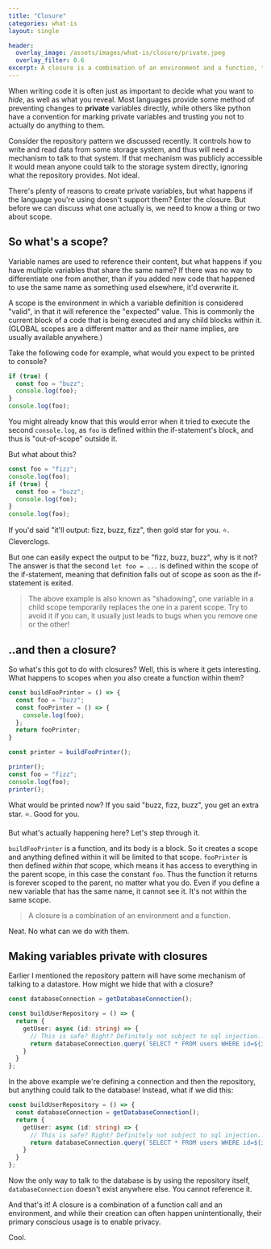 ```yaml
---
title: "Closure"
categories: what-is
layout: single

header:
  overlay_image: /assets/images/what-is/closure/private.jpeg
  overlay_filter: 0.6
excerpt: A closure is a combination of an environment and a function, they're used to enable data privacy and only reveal references to privileged functions.
---
```


When writing code it is often just as important to decide what you want to _hide_, as well as what you reveal. Most languages provide some method of preventing changes to **private** variables directly, while others like python have a convention for marking private variables and trusting you not to actually do anything to them.

Consider the repository pattern we discussed recently. It controls how to write and read data from some storage system, and thus will need a mechanism to talk to that system. If that mechanism was publicly accessible it would mean anyone could talk to the storage system directly, ignoring what the repository provides. Not ideal.

There's plenty of reasons to create private variables, but what happens if the language you're using doesn't support them? Enter the closure. But before we can discuss what one actually is, we need to know a thing or two about scope.

## So what's a scope?

Variable names are used to reference their content, but what happens if you have multiple variables that share the same name? If there was no way to differentiate one from another, than if you added new code that happened to use the same name as something used elsewhere, it'd overwrite it.

A scope is the environment in which a variable definition is considered "valid", in that it will reference the "expected" value. This is commonly the current block of a code that is being executed and any child blocks within it. (GLOBAL scopes are a different matter and as their name implies, are usually available anywhere.)

Take the following code for example, what would you expect to be printed to console?

```typescript
if (true) {
  const foo = "buzz";
  console.log(foo);
}
console.log(foo);
```

You might already know that this would error when it tried to execute the second `console.log`, as `foo` is defined within the if-statement's block, and thus is "out-of-scope" outside it.

But what about this?

```typescript
const foo = "fizz";
console.log(foo);
if (true) {
  const foo = "buzz";
  console.log(foo);
}
console.log(foo);
```

If you'd said "it'll output: fizz, buzz, fizz", then gold star for you. ⭐️. Cleverclogs.

But one can easily expect the output to be "fizz, buzz, buzz", why is it not? The answer is that the second `let foo = ...` is defined within the scope of the if-statement, meaning that definition falls out of scope as soon as the if-statement is exited.

> The above example is also known as "shadowing", one variable in a child scope temporarily replaces the one in a parent scope. Try to avoid it if you can, it usually just leads to bugs when you remove one or the other!

## ..and then a closure?

So what's this got to do with closures? Well, this is where it gets interesting. What happens to scopes when you also create a function within them?

```typescript
const buildFooPrinter = () => {
  const foo = "buzz";
  const fooPrinter = () => {
    console.log(foo);
  };
  return fooPrinter;
}

const printer = buildFooPrinter();

printer();
const foo = "fizz";
console.log(foo);
printer();
```

What would be printed now? If you said "buzz, fizz, buzz", you get an extra star. ⭐️. Good for you.

But what's actually happening here? Let's step through it.

`buildFooPrinter` is a function, and its body is a block. So it creates a scope and anything defined within it will be limited to that scope. `fooPrinter` is then defined _within that_ scope, which means it has access to everything in the parent scope, in this case the constant `foo`. Thus the function it returns is forever scoped to the parent, no matter what you do. Even if you define a new variable that has the same name, it cannot see it. It's not within the same scope.

> A closure is a combination of an environment and a function.

Neat. No what can we do with them.

## Making variables private with closures

Earlier I mentioned the repository pattern will have some mechanism of talking to a datastore. How might we hide that with a closure?

```typescript
const databaseConnection = getDatabaseConnection();

const buildUserRepository = () => {
  return {
    getUser: async (id: string) => {
      // This is safe? Right? Definitely not subject to sql injection...
      return databaseConnection.query(`SELECT * FROM users WHERE id=${id}`);
    }
  }
};
```

In the above example we're defining a connection and then the repository, but anything could talk to the database! Instead, what if we did this:

```typescript
const buildUserRepository = () => {
  const databaseConnection = getDatabaseConnection();
  return {
    getUser: async (id: string) => {
      // This is safe? Right? Definitely not subject to sql injection...
      return databaseConnection.query(`SELECT * FROM users WHERE id=${id}`);
    }
  }
};
```

Now the only way to talk to the database is by using the repository itself, `databaseConnection` doesn't exist anywhere else. You cannot reference it.

And that's it! A closure is a combination of a function call and an environment, and while their creation can often happen unintentionally, their primary conscious usage is to enable privacy.

Cool.